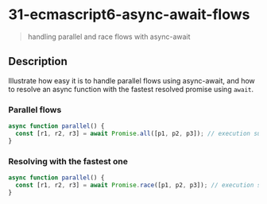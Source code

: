 # 31-ecmascript6-async-await-flows
> handling parallel and race flows with async-await

## Description
Illustrate how easy it is to handle parallel flows using async-await, and how to resolve an async function with the fastest resolved promise using `await`.

### Parallel flows

```javascript
async function parallel() {
  const [r1, r2, r3] = await Promise.all([p1, p2, p3]); // execution suspended until all resolved
}
```

### Resolving with the fastest one
```javascript
async function parallel() {
  const [r1, r2, r3] = await Promise.race([p1, p2, p3]); // execution suspended until first one is resolved
}
```